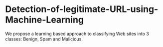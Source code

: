 # Detection-of-legitimate-URL-using-Machine-Learning
We propose a learning based approach to classifying Web sites into 3 classes: Benign, Spam and Malicious. 
